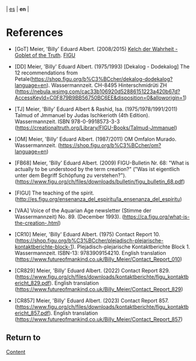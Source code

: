 | [es](../español/referencias.md) | **en** |

# References

<a name="GoT"></a>
- [GoT] Meier, 'Billy' Eduard Albert. (2008/2015) [Kelch der Wahrheit - Goblet of the Truth](https://www.figu.org/ch/files/downloads/buecher/figu-kelch_der_wahrheit_goblet-of-the-truth_v_20150307.pdf). [FIGU](https://www.figu.org)

<a name="DD"></a>
- [DD] Meier, 'Billy' Eduard Albert. (1975/1993) [Dekalog - Dodekalog] The 12 recommendations from Petale(https://shop.figu.org/b%C3%BCcher/dekalog-dodekalog?language=en). Wassermannzeit.
  CH-8495 Hinterschmidrüti ZH
  (https://nebula.wsimg.com/cac33b106920d52886151223a420b67d?AccessKeyId=C0F879B9BB56750BC6EE&disposition=0&alloworigin=1)

<a name="TJ"></a>
- [TJ] Meier, 'Billy' Eduard Albert & Rashid, Isa. (1975/1978/1991/2011) Talmud of Jmmanuel by Judas Ischkerioth (4th Edition). Wassermannzeit.
  ISBN 978-0-9918573-3-3
  (https://creationaltruth.org/Library/FIGU-Books/Talmud-Jmmanuel)

<a name="OM"></a>
- [OM] Meier, 'Billy' Eduard Albert. (1987/2011) OM Omfalon Murado. Wassermannzeit. 
  (https://shop.figu.org/b%C3%BCcher/om?language=en)

<a name="FB68"></a>
- [FB68] Meier, 'Billy' Eduard Albert. (2009) FIGU-Bulletin Nr. 68: "What is actually to be understood by the term creation?" ("Was ist eigentlich unter dem Begriff Schöpfung zu verstehen?"). 
  (https://www.figu.org/ch/files/downloads/bulletin/figu_bulletin_68.pdf)

<a name="FIGU"></a>
- [FIGU] The teaching of the spirit.
  (http://es.figu.org/ensenanza_del_espiritu/la_ensenanza_del_espiritu)

<a name="VAA"></a>
- [VAA] Voice of the Aquarian Age newsletter (Stimme der Wassermannzeit) No. 89.  (December 1993).
(https://ca.figu.org/what-is-the-creation-.html)

<a name="CR10"></a>
- [CR10] Meier, 'Billy' Eduard Albert. (1975) Contact Report 10. 
  (https://shop.figu.org/b%C3%BCcher/plejadisch-plejarische-kontaktberichte-block-1). Plejadisch-plejarische Kontaktberichte Block 1. Wassermannzeit. ISBN-13: 9783909154210. English translation (https://www.futureofmankind.co.uk/Billy_Meier/Contact_Report_010)

<a name="CR829"></a>
- [CR829] Meier, 'Billy' Eduard Albert. (2022) Contact Report 829. 
  (https://www.figu.org/ch/files/downloads/kontaktberichte/figu_kontaktbericht_829.pdf). English translation (https://www.futureofmankind.co.uk/Billy_Meier/Contact_Report_829)

<a name="CR857"></a>
- [CR857] Meier, 'Billy' Eduard Albert. (2023) Contact Report 857. 
  (https://www.figu.org/ch/files/downloads/kontaktberichte/figu_kontaktbericht_857.pdf). English translation (https://www.futureofmankind.co.uk/Billy_Meier/Contact_Report_857)


## Return to

[Content](./content.md)
